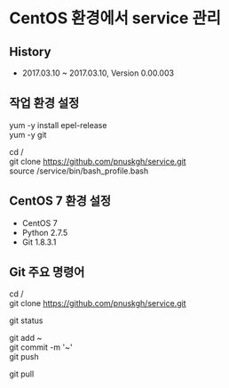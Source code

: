 # CentOS 환경에서 service 관리

## History

* 2017.03.10 ~ 2017.03.10, Version 0.00.003

## 작업 환경 설정

yum -y install epel-release  
yum -y git  

cd /  
git clone https://github.com/pnuskgh/service.git  
source /service/bin/bash_profile.bash  

## CentOS 7 환경 설정

* CentOS 7
* Python 2.7.5
* Git 1.8.3.1

## Git 주요 명령어

cd /  
git clone https://github.com/pnuskgh/service.git  

git status  

git add ~  
git commit -m '~'  
git push  

git pull  

